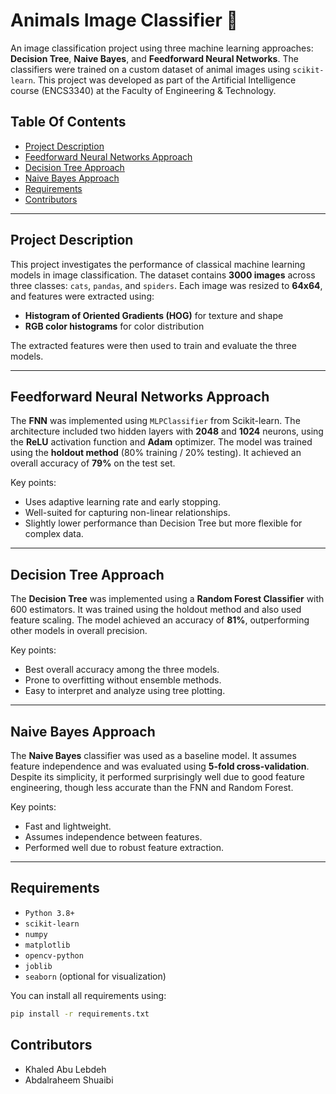 # Animals Image Classifier 🐾

An image classification project using three machine learning approaches: **Decision Tree**, **Naive Bayes**, and **Feedforward Neural Networks**. The classifiers were trained on a custom dataset of animal images using `scikit-learn`. This project was developed as part of the Artificial Intelligence course (ENCS3340) at the Faculty of Engineering & Technology.

## Table Of Contents

* [Project Description](#project-description)
* [Feedforward Neural Networks Approach](#feedforward-neural-networks-approach)
* [Decision Tree Approach](#decision-tree-approach)
* [Naive Bayes Approach](#naive-bayes-approach)
* [Requirements](#requirements)
* [Contributors](#contributors)

***

## Project Description

This project investigates the performance of classical machine learning models in image classification. The dataset contains **3000 images** across three classes: `cats`, `pandas`, and `spiders`. Each image was resized to **64x64**, and features were extracted using:

* **Histogram of Oriented Gradients (HOG)** for texture and shape
* **RGB color histograms** for color distribution

The extracted features were then used to train and evaluate the three models.

---

## Feedforward Neural Networks Approach

The **FNN** was implemented using `MLPClassifier` from Scikit-learn. The architecture included two hidden layers with **2048** and **1024** neurons, using the **ReLU** activation function and **Adam** optimizer. The model was trained using the **holdout method** (80% training / 20% testing). It achieved an overall accuracy of **79%** on the test set.

Key points:

* Uses adaptive learning rate and early stopping.
* Well-suited for capturing non-linear relationships.
* Slightly lower performance than Decision Tree but more flexible for complex data.

---

## Decision Tree Approach

The **Decision Tree** was implemented using a **Random Forest Classifier** with 600 estimators. It was trained using the holdout method and also used feature scaling. The model achieved an accuracy of **81%**, outperforming other models in overall precision.

Key points:

* Best overall accuracy among the three models.
* Prone to overfitting without ensemble methods.
* Easy to interpret and analyze using tree plotting.

---

## Naive Bayes Approach

The **Naive Bayes** classifier was used as a baseline model. It assumes feature independence and was evaluated using **5-fold cross-validation**. Despite its simplicity, it performed surprisingly well due to good feature engineering, though less accurate than the FNN and Random Forest.

Key points:

* Fast and lightweight.
* Assumes independence between features.
* Performed well due to robust feature extraction.

---

## Requirements

* `Python 3.8+`
* `scikit-learn`
* `numpy`
* `matplotlib`
* `opencv-python`
* `joblib`
* `seaborn` (optional for visualization)

You can install all requirements using:

```bash
pip install -r requirements.txt
```

## Contributors
* Khaled Abu Lebdeh
* Abdalraheem Shuaibi

